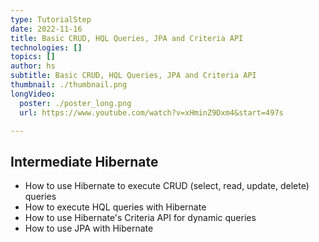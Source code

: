 ```yaml
---
type: TutorialStep
date: 2022-11-16
title: Basic CRUD, HQL Queries, JPA and Criteria API
technologies: []
topics: []
author: hs
subtitle: Basic CRUD, HQL Queries, JPA and Criteria API
thumbnail: ./thumbnail.png
longVideo:
  poster: ./poster_long.png
  url: https://www.youtube.com/watch?v=xHminZ9Dxm4&start=497s

---
```


## Intermediate Hibernate

* How to use Hibernate to execute CRUD (select, read, update, delete) queries
* How to execute HQL queries with Hibernate
* How to use Hibernate's Criteria API for dynamic queries
* How to use JPA with Hibernate


